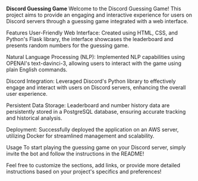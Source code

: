 **Discord Guessing Game**
Welcome to the Discord Guessing Game! This project aims to provide an engaging and interactive experience for users on Discord servers through a guessing game integrated with a web interface.

Features
User-Friendly Web Interface: Created using HTML, CSS, and Python's Flask library, the interface showcases the leaderboard and presents random numbers for the guessing game.

Natural Language Processing (NLP): Implemented NLP capabilities using OPENAI's text-davinci-3, allowing users to interact with the game using plain English commands.

Discord Integration: Leveraged Discord's Python library to effectively engage and interact with users on Discord servers, enhancing the overall user experience.

Persistent Data Storage: Leaderboard and number history data are persistently stored in a PostgreSQL database, ensuring accurate tracking and historical analysis.

Deployment: Successfully deployed the application on an AWS server, utilizing Docker for streamlined management and scalability.

Usage
To start playing the guessing game on your Discord server, simply invite the bot and follow the instructions in the README!

Feel free to customize the sections, add links, or provide more detailed instructions based on your project's specifics and preferences!
